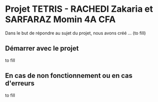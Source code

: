 # Projet TETRIS - RACHEDI Zakaria et SARFARAZ Momin 4A CFA

Dans le but de répondre au sujet du projet, nous avons créé ... (to fill)

## Démarrer avec le projet

to fill

## En cas de non fonctionnement ou en cas d'erreurs

to fill
